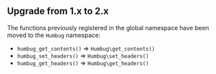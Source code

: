 ## Upgrade from 1.x to 2.x

The functions previously registered in the global namespace have been
moved to the `Humbug` namespace:

* `humbug_get_contents()` => `Humbug\get_contents()`
* `humbug_set_headers()` => `Humbug\set_headers()`
* `humbug_get_headers()` => `Humbug\get_headers()`

